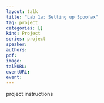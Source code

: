 ```yaml
---
layout: talk
title: "Lab 1a: Setting up Spoofax"
tag: project
categories: []
kind: Project
series: project
speaker:
authors:
pdf:
image:
talkURL:
eventURL:
event:
---
```


project instructions
